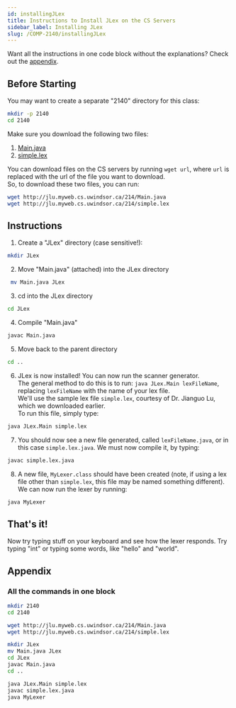 ```yaml
---
id: installingJLex
title: Instructions to Install JLex on the CS Servers
sidebar_label: Installing JLex
slug: /COMP-2140/installingJLex
---
```


Want all the instructions in one code block without the explanations? Check out the [appendix](#appendix).

## Before Starting

You may want to create a separate "2140" directory for this class:

```bash
mkdir -p 2140
cd 2140
```

Make sure you download the following two files:

1. [Main.java](http://jlu.myweb.cs.uwindsor.ca/214/Main.java)
2. [simple.lex](http://jlu.myweb.cs.uwindsor.ca/214/simple.lex)

You can download files on the CS servers by running `wget url`, where `url` is replaced with the url of the file you want to download.  
So, to download these two files, you can run:

```bash
wget http://jlu.myweb.cs.uwindsor.ca/214/Main.java
wget http://jlu.myweb.cs.uwindsor.ca/214/simple.lex
```

## Instructions

1. Create a "JLex" directory (case sensitive!):

```bash
mkdir JLex
```

2. Move "Main.java" (attached) into the JLex directory

```bash
 mv Main.java JLex
```

3. cd into the JLex directory

```bash
cd JLex
```

4. Compile "Main.java"

```bash
javac Main.java
```

5. Move back to the parent directory

```bash
cd ..
```

6. JLex is now installed! You can now run the scanner generator.  
   The general method to do this is to run: `java JLex.Main lexFileName`, replacing `lexFileName` with the name of your lex file.  
   We'll use the sample lex file `simple.lex`, courtesy of Dr. Jianguo Lu, which we downloaded earlier.  
   To run this file, simply type:

```bash
java JLex.Main simple.lex
```

7. You should now see a new file generated, called `lexFileName.java`, or in this case `simple.lex.java`. We must now compile it, by typing:

```bash
javac simple.lex.java
```

8. A new file, `MyLexer.class` should have been created (note, if using a lex file other than `simple.lex`, this file may be named something different). We can now run the lexer by running:

```bash
java MyLexer
```

## That's it!

Now try typing stuff on your keyboard and see how the lexer responds. Try typing "int" or typing some words, like "hello" and "world".

## Appendix

### All the commands in one block

```bash
mkdir 2140
cd 2140

wget http://jlu.myweb.cs.uwindsor.ca/214/Main.java
wget http://jlu.myweb.cs.uwindsor.ca/214/simple.lex

mkdir JLex
mv Main.java JLex
cd JLex
javac Main.java
cd ..

java JLex.Main simple.lex
javac simple.lex.java
java MyLexer
```
